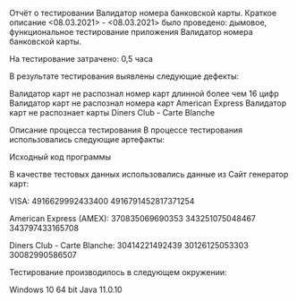 Отчёт о тестировании Валидатор номера банковской карты.
Краткое описание
<08.03.2021> - <08.03.2021> было проведено: дымовое, функциональное тестирование приложения Валидатор номера банковской карты.

На тестирование затрачено: 0,5 часа

В результате тестирования выявлены следующие дефекты:

Валидатор карт не распознал номер карт длинной более чем 16 цифр
Валидатор карт не распознал номера карт American Express
Валидатор карт не распознает карты Diners Club - Carte Blanche

Описание процесса тестирования
В процессе тестирования использовались следующие артефакты:

Исходный код программы

В качестве тестовых данных использовались данные из Сайт генератор карт:

VISA:
4916629992433400
4916791452817371254

American Express (AMEX):
370835069690353
343251075048467
343797433165708


Diners Club - Carte Blanche:
30414221492439
30126125053303
30082990586507

Тестирование производилось в следующем окружении:

Windows 10 64 bit
Java 11.0.10
